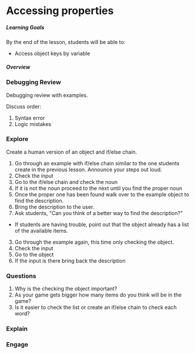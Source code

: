 # Accessing properties

##### Learning Goals
By the end of the lesson, students will be able to:
  - Access object keys by variable

##### Overview

### Debugging Review
Debugging review with examples.

Discuss order:
  1. Syntax error
  2. Logic mistakes

### Explore
Create a human version of an object and if/else chain.  

1. Go through an example with if/else chain similar to the one students create in the previous lesson. Announce your steps out loud.
  1. Check the input
  2. Go to the if/else chain and check the noun
  3. If it is not the noun proceed to the next until you find the proper noun
  4. Once the proper one has been found walk over to the example object to find the description.
  5. Bring the description to the user.
2. Ask students, "Can you think of a better way to find the description?"
  - If students are having trouble, point out that the object already has a list of the available items.
3. Go through the example again, this time only checking the object.
  1. Check the input
  2. Go to the object
  3. If the input is there bring back the description

### Questions
1. Why is the checking the object important?
2. As your game gets bigger how many items do you think will be in the game?
3. Is it easier to check the list or create an if/else chain to check each word?

### Explain

### Engage
